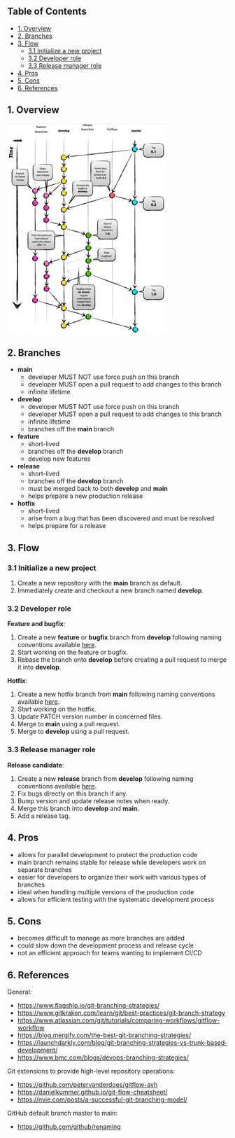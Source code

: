 <!-- # Git Flow <!-- omit in toc -->

## Table of Contents <!-- omit in toc -->

- [1. Overview](#1-overview)
- [2. Branches](#2-branches)
- [3. Flow](#3-flow)
  - [3.1 Initialize a new project](#31-initialize-a-new-project)
  - [3.2 Developer role](#32-developer-role)
  - [3.3 Release manager role](#33-release-manager-role)
- [4. Pros](#4-pros)
- [5. Cons](#5-cons)
- [6. References](#6-references)


## 1. Overview

![GitFlow Branching Strategy](../../resources/git-strategies-gitflow-graph.png "GitFlow Branching Strategy")

## 2. Branches

- **main**
  - developer MUST NOT use force push on this branch
  - developer MUST open a pull request to add changes to this branch
  - infinite lifetime
- **develop**
  - developer MUST NOT use force push on this branch
  - developer MUST open a pull request to add changes to this branch
  - infinite lifetime
  - branches off the **main** branch
- **feature**
  - short-lived
  - branches off the **develop** branch
  - develop new features
- **release**
  - short-lived
  - branches off the **develop** branch
  - must be merged back to both **develop** and **main**
  - helps prepare a new production release
- **hotfix**
  - short-lived
  - arise from a bug that has been discovered and must be resolved
  - helps prepare for a release

## 3. Flow

### 3.1 Initialize a new project

1. Create a new repository with the **main** branch as default.
2. Immediately create and checkout a new branch named **develop**.

### 3.2 Developer role

**Feature and bugfix**:
1. Create a new **feature** or **bugfix** branch from **develop** following naming conventions available [here](../naming.md).
2. Start working on the feature or bugfix.
3. Rebase the branch onto **develop** before creating a pull request to merge it into **develop**.

**Hotfix**:
1. Create a new hotfix branch from **main** following naming conventions available [here](../naming.md).
2. Start working on the hotfix.
3. Update PATCH version number in concerned files.
4. Merge to **main** using a pull request.
5. Merge to **develop** using a pull request.

### 3.3 Release manager role

**Release candidate**:
1. Create a new **release** branch from **develop** following naming conventions available [here](../naming.md).
2. Fix bugs directly on this branch if any.
3. Bump version and update release notes when ready.
4. Merge this branch into **develop** and **main**.
5. Add a release tag.

## 4. Pros

- allows for parallel development to protect the production code
- main branch remains stable for release while developers work on separate branches
- easier for developers to organize their work with various types of branches
- ideal when handling multiple versions of the production code
- allows for efficient testing with the systematic development process

## 5. Cons

- becomes difficult to manage as more branches are added
- could slow down the development process and release cycle
- not an efficient approach for teams wanting to implement CI/CD

## 6. References

General:
- https://www.flagship.io/git-branching-strategies/
- https://www.gitkraken.com/learn/git/best-practices/git-branch-strategy
- https://www.atlassian.com/git/tutorials/comparing-workflows/gitflow-workflow
- https://blog.mergify.com/the-best-git-branching-strategies/
- https://launchdarkly.com/blog/git-branching-strategies-vs-trunk-based-development/
- https://www.bmc.com/blogs/devops-branching-strategies/

Git extensions to provide high-level repository operations:
- https://github.com/petervanderdoes/gitflow-avh
- https://danielkummer.github.io/git-flow-cheatsheet/
- https://nvie.com/posts/a-successful-git-branching-model/

GitHub default branch master to main:
- https://github.com/github/renaming
